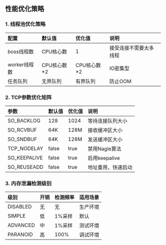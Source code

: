 ## 性能优化策略
### 1. 线程池优化策略
| 配置        | 默认值      | 优化值      | 说明          |
|:----------|:---------|:---------|:------------|
| boss线程数   | CPU核心数   | 1        | 接受连接不需要太多线程 |
| worker线程数 | CPU核心数*2 | CPU核心数*2 | IO密集型       |
| 任务队列      | 无界队列     | 有界队列     | 防止OOM       |

### 2. TCP参数优化矩阵
| 参数           | 默认值   | 优化值  | 说明          |
|:-------------|:------|:-----|:------------|
| SO_BACKLOG   | 128   | 1024 | 等待连接队列大小    |
| SO_RCVBUF    | 64K   | 128M | 接收缓冲区大小     |
| SO_SNDBUF    | 64K   | 128M | 发送缓冲区大小     |
| TCP_NODELAY  | false | true | 禁用Nagle算法   |
| SO_KEEPALIVE | false | true | 启用keepalive |
| SO_REUSEADD  | false | true | 地址重用，快速启动   |

### 3. 内存泄漏检测级别
| 级别       | 开销 | 检测频率 | 适用场景 |
|:---------|:---|:-----|:-----|
| DISABLED | 无  | 无    | 生产环境 |
| SIMPLE   | 低  | 1%采样 | 默认   |
| ADVANCED | 中  | 1%采样 | 测试环境 |
| PARANOID | 高  | 100% | 调试环境 |

